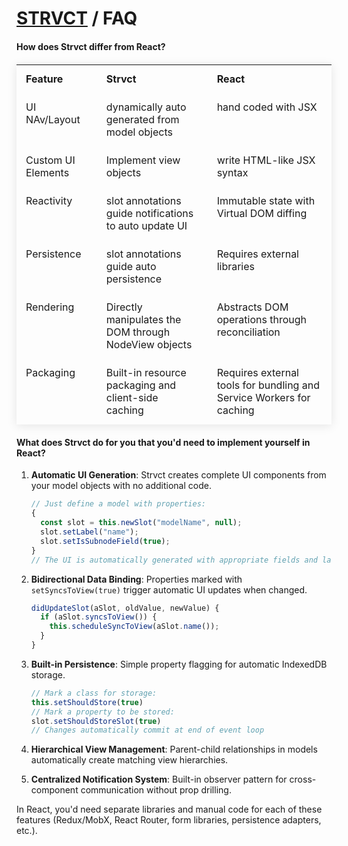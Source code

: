 # <a href="../index.html">STRVCT</a> / FAQ

#### How does Strvct differ from React?

<style>
  table {
    width: 100%;
    border-collapse: collapse;
    margin: 20px 0;
    box-shadow: 0 2px 15px rgba(0, 0, 0, 0.1);
  }
  th {
    text-align: left;
    padding: 12px 15px;
    font-weight: bold;
    vertical-align: top;
    border-bottom: 1px solid rgba(255, 255, 255, 0.1);
  }
  td {
    padding: 12px 15px;
    border-bottom: 1px solid rgba(255, 255, 255, 0.1);
    vertical-align: top;
    text-align: left;
  }
  tr:nth-child(even) {
    background-color: rgba(255, 255, 255, 0.1);
  }
  tr:hover {
    background-color: #rgba(255, 255, 255, 0.1);
  }
</style>

<table>
  <thead>
    <tr>
      <th>Feature</th>
      <th>Strvct</th>
      <th>React</th>
    </tr>
  </thead>
  <tbody>
    <tr>
      <td class="feature-name">UI NAv/Layout</td>
      <td class="strvct">dynamically auto generated from model objects</td>
      <td class="react">hand coded with JSX</td>
    </tr>
    <tr>
      <td class="feature-name">Custom UI Elements</td>
      <td class="strvct">Implement view objects</td>
      <td class="react">write HTML-like JSX syntax</td>
    </tr>
    <tr>
      <td class="feature-name">Reactivity</td>
      <td class="strvct">slot annotations guide notifications to auto update UI</td>
      <td class="react">Immutable state with Virtual DOM diffing</td>
    </tr>
    <tr>
      <td class="feature-name">Persistence</td>
      <td class="strvct">slot annotations guide auto persistence</td>
      <td class="react">Requires external libraries</td>
    </tr>
    <tr>
      <td class="feature-name">Rendering</td>
      <td class="strvct">Directly manipulates the DOM through NodeView objects</td>
      <td class="react">Abstracts DOM operations through reconciliation</td>
    </tr>
    <tr>
      <td class="feature-name">Packaging</td>
      <td class="strvct">Built-in resource packaging and client-side caching</td>
      <td class="react">Requires external tools for bundling and Service Workers for caching</td>
    </tr>
  </tbody>
</table>

#### What does Strvct do for you that you'd need to implement yourself in React?

1. **Automatic UI Generation**: Strvct creates complete UI components from your model objects with no additional code.

   ```javascript
   // Just define a model with properties:
   {
     const slot = this.newSlot("modelName", null);
     slot.setLabel("name");
     slot.setIsSubnodeField(true);
   }
   // The UI is automatically generated with appropriate fields and labels
   ```

2. **Bidirectional Data Binding**: Properties marked with `setSyncsToView(true)` trigger automatic UI updates when changed.

   ```javascript
   didUpdateSlot(aSlot, oldValue, newValue) {
     if (aSlot.syncsToView()) {
       this.scheduleSyncToView(aSlot.name());
     }
   }
   ```

3. **Built-in Persistence**: Simple property flagging for automatic IndexedDB storage.

   ```javascript
   // Mark a class for storage:
   this.setShouldStore(true)
   // Mark a property to be stored:
   slot.setShouldStoreSlot(true)
   // Changes automatically commit at end of event loop
   ```

4. **Hierarchical View Management**: Parent-child relationships in models automatically create matching view hierarchies.

5. **Centralized Notification System**: Built-in observer pattern for cross-component communication without prop drilling.

In React, you'd need separate libraries and manual code for each of these features (Redux/MobX, React Router, form libraries, persistence adapters, etc.).
